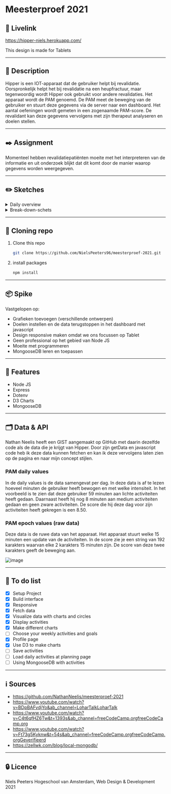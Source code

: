 # Meesterproef 2021

## 🔴 Livelink
https://hipper-niels.herokuapp.com/

This design is made for Tablets

---

<!-------------------------- New Paragraph -------------------------->

## 📖 Description
Hipper is een IOT-apparaat dat de gebruiker helpt bij revalidatie. Oorspronkelijk helpt het bij revalidatie na een heupfractuur, maar tegenwoordig wordt Hipper ook gebruikt voor andere revalidaties. Het apparaat wordt de PAM genoemd. De PAM meet de beweging van de gebruiker en stuurt deze gegevens via de server naar een dashboard. Het aantal oefeningen wordt gemeten in een zogenaamde PAM-score. De revalidant kan deze gegevens vervolgens met zijn therapeut analyseren en doelen stellen.

---

<!-------------------------- New Paragraph -------------------------->

## ✒️ Assignment
Momenteel hebben revalidatiepatiënten moeite met het interpreteren van de informatie en uit onderzoek blijkt dat dit komt door de manier waarop gegevens worden weergegeven.

---

<!-------------------------- New Paragraph -------------------------->

## ✏️ Sketches

<details>

<summary>Daily overview</summary>

![image](https://user-images.githubusercontent.com/78353674/118961070-3612c500-b964-11eb-9cfb-4a67053289f3.png)

</details>

<details>

<summary>Break-down-schets</summary>

![image](https://github.com/NielsPeeters96/meesterproef-Niels/blob/main/public/images/Break-down-schets.png)

</details>

---

<!-------------------------- New Paragraph -------------------------->

## 📡 Cloning repo
1. Clone this repo  
    ```bash
    git clone https://github.com/NielsPeeters96/meesterproef-2021.git
    ```   

2. install packages  
    ```bash
    npm install
    ```
---

<!-------------------------- New Paragraph -------------------------->

## 📦 Spike

Vastgelopen op: 
- Grafieken toevoegen (verschillende ontwerpen)
- Doelen instellen en de data terugstoppen in het dashboard met javascript
- Design responsive maken omdat we ons focussen op Tablet
- Geen professional op het gebied van Node JS
- Moeite met programmeren
- MongooseDB leren en toepassen

---

<!-------------------------- New Paragraph -------------------------->

## 🧳 Features

- Node JS
- Express
- Dotenv
- D3 Charts
- MongooseDB

---

<!-------------------------- New Paragraph -------------------------->

## 🗂️ Data & API
Nathan Neelis heeft een GIST aangemaakt op GitHub met daarin dezelfde code als de data die je krijgt van Hipper. Door zijn getData en javascript code heb ik deze data kunnen fetchen en kan ik deze vervolgens laten zien op de pagina en naar mijn concept stijlen.

### PAM daily values
In de daily values is de data samengevat per dag.
In deze data is af te lezen hoeveel minuten de gebruiker heeft bewogen en met welke intensiteit.
In het voorbeeld is te zien dat deze gebruiker 59 minuten aan lichte activiteiten heeft gedaan.
Daarnaast heeft hij nog 8 minuten aan medium activiteiten gedaan en geen zware activiteiten.
De score die hij deze dag voor zijn activiteiten heeft gekregen is een 8.50.

### PAM epoch values (raw data)
Deze data is de ruwe data van het apparaat.
Het apparaat stuurt welke 15 minuten een update van de activiteiten.
In de score zie je een string van 192 karakters waarvan elke 2 karakters 15 minuten zijn.
De score van deze twee karakters geeft de beweging aan.

![image](https://user-images.githubusercontent.com/55492381/118803983-5f6c1c00-b8a4-11eb-9f0d-2c60b0449d88.jpg)

---

<!-------------------------- New Paragraph -------------------------->

## 📄 To do list
- [x] Setup Project
- [x] Build interface
- [x] Responsive
- [x] Fetch data
- [x] Visualize data with charts and circles
- [x] Display activities
- [x] Make different charts
- [ ] Choose your weekly activities and goals
- [x] Profile page
- [x] Use D3 to make charts
- [ ] Save activities
- [ ] Load daily activities at planning page
- [ ] Using MongooseDB with activities

---

<!-------------------------- New Paragraph -------------------------->


## ℹ️ Sources
- https://github.com/NathanNeelis/meesterproef-2021
- https://www.youtube.com/watch?v=BDpBAFvdjYo&ab_channel=LoharTalkLoharTalk 
- https://www.youtube.com/watch?v=C4t6qfHZ6Tw&t=1393s&ab_channel=freeCodeCamp.orgfreeCodeCamp.org
- https://www.youtube.com/watch?v=Ft73g5Kyknw&t=54s&ab_channel=freeCodeCamp.orgfreeCodeCamp.orgGeverifieerd
- https://zellwk.com/blog/local-mongodb/

---

<!-------------------------- New Paragraph -------------------------->

## 🔒 Licence
Niels Peeters Hogeschool van Amsterdam, Web Design & Development 2021
